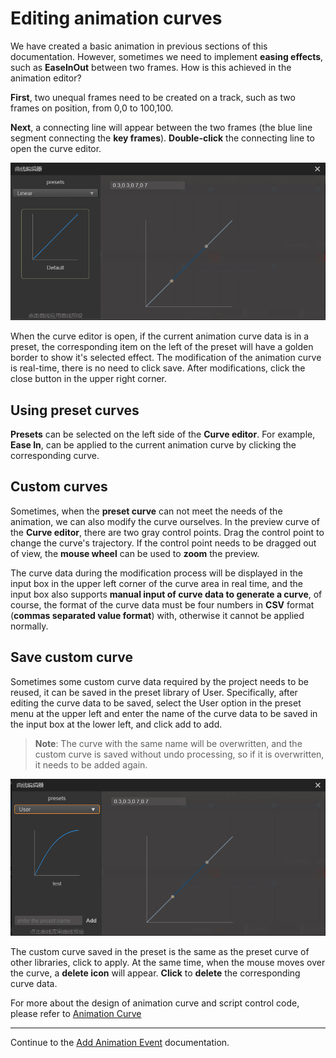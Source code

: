 # Editing animation curves

We have created a basic animation in previous sections of this documentation.
However, sometimes we need to implement __easing effects__, such as __EaseInOut__ between two frames. How is this achieved in the animation editor?

__First__, two unequal frames need to be created on a track, such as two frames on position, from 0,0 to 100,100.

__Next__, a connecting line will appear between the two frames (the blue line segment connecting the __key frames__). __Double-click__ the connecting line to open the curve editor.

![time curve](animation-curve/main.png)

When the curve editor is open, if the current animation curve data is in a preset, the corresponding item on the left of the preset will have a golden border to show it's selected effect. The modification of the animation curve is real-time, there is no need to click save. After modifications, click the close button in the upper right corner.

## Using preset curves

__Presets__ can be selected on the left side of the __Curve editor__. For example, __Ease In__, can be applied to the current animation curve by clicking the corresponding curve.

## Custom curves

Sometimes, when the __preset curve__ can not meet the needs of the animation, we can also modify the curve ourselves. In the preview curve of the __Curve editor__, there are two gray control points. Drag the control point to change the curve's trajectory. If the control point needs to be dragged out of view, the __mouse wheel__ can be used to __zoom__ the preview.

The curve data during the modification process will be displayed in the input box in the upper left corner of the curve area in real time, and the input box also supports **manual input of curve data to generate a curve**, of course, the format of the curve data must be four numbers in __CSV__ format (__commas separated value format__) with, otherwise it cannot be applied normally.

## Save custom curve
Sometimes some custom curve data required by the project needs to be reused, it can be saved in the preset library of User. Specifically, after editing the curve data to be saved, select the User option in the preset menu at the upper left and enter the name of the curve data to be saved in the input box at the lower left, and click add to add.

> **Note**: The curve with the same name will be overwritten, and the custom curve is saved without undo processing, so if it is overwritten, it needs to be added again.

![add-curve](animation-curve/add-curve.png)

The custom curve saved in the preset is the same as the preset curve of other libraries, click to apply. At the same time, when the mouse moves over the curve, a __delete icon__ will appear. __Click__ to __delete__ the corresponding curve data.

For more about the design of animation curve and script control code, please refer to [Animation Curve](./../../engine/animation/animation-clip.md)

---

Continue to the [Add Animation Event](animation-event.md) documentation.